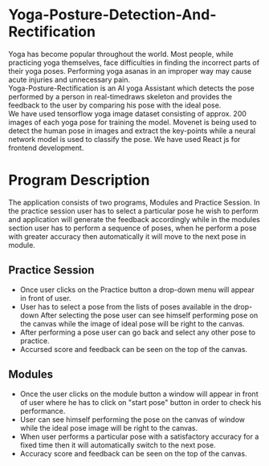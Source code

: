 # Yoga-Posture-Detection-And-Rectification

Yoga has become popular throughout the world. Most people, while practicing yoga themselves, face difficulties in finding the incorrect parts of their yoga poses. Performing yoga asanas in an improper way may cause acute injuries and unnecessary pain.\
Yoga-Posture-Rectification is an AI yoga Assistant which detects the pose performed by a person in real-timedraws skeleton and provides the feedback to the user by comparing his pose with the ideal pose.\
We have used tensorflow yoga image dataset consisting of approx. 200 images of each yoga pose for training the model. Movenet is being used to detect the human pose in images and extract the key-points while a neural network model is used to classify the pose. We have used React js for frontend development.

# Program Description

The application consists of two programs, Modules and Practice Session. In the practice session user has to select a particular pose he wish to perform and application will generate the feedback accordingly while in the modules section user has to perform a sequence of poses, when he perform a pose with greater accuracy then automatically it will move to the next pose in module.

## Practice Session

-	Once user clicks on the Practice button a drop-down menu will appear in front of user.
-	User has to select a pose from the lists of poses available in the drop-down   After selecting the pose user can see himself performing pose on the canvas while the image of ideal pose will be right to the canvas.
-	After performing a pose user can go back and select any other pose to practice.
-	Accursed score and feedback can be seen on the top of the canvas.

## Modules

-	Once the user clicks on the module button a window will appear in front of user where he has to click on "start pose" button in order to check his performance.
-	User can see himself performing the pose on the canvas of window while the ideal pose image will be right to the canvas.
-	When user performs a particular pose with a satisfactory accuracy for a fixed time then it will automatically switch to the next pose.
-	Accuracy score and feedback can be seen on the top of the canvas.
